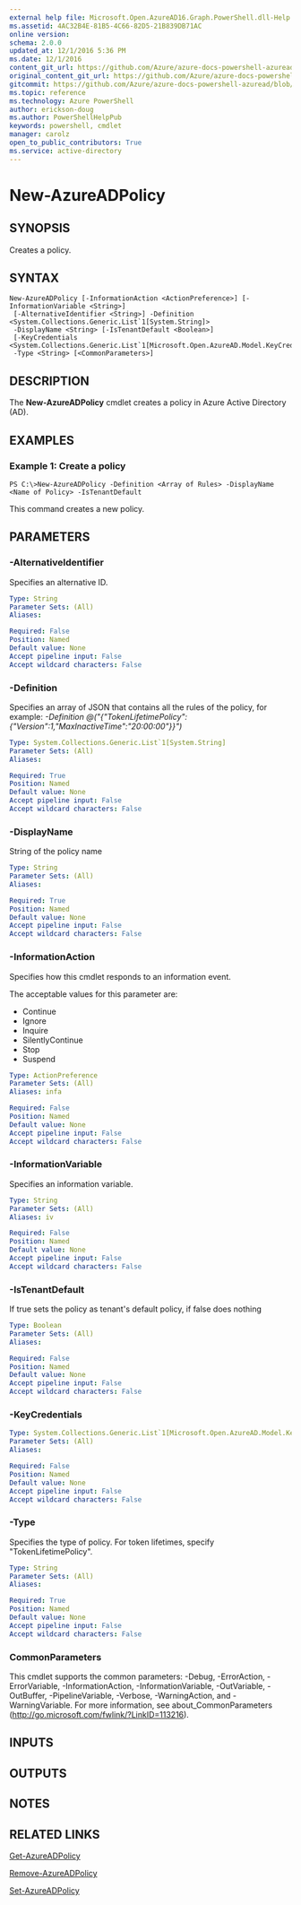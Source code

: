 ```yaml
---
external help file: Microsoft.Open.AzureAD16.Graph.PowerShell.dll-Help.xml
ms.assetid: 4AC32B4E-81B5-4C66-82D5-21B839DB71AC
online version: 
schema: 2.0.0
updated_at: 12/1/2016 5:36 PM
ms.date: 12/1/2016
content_git_url: https://github.com/Azure/azure-docs-powershell-azuread/blob/master/Azure%20AD%20Cmdlets/AzureAD/v2/New-AzureADPolicy.md
original_content_git_url: https://github.com/Azure/azure-docs-powershell-azuread/blob/master/Azure%20AD%20Cmdlets/AzureAD/v2/New-AzureADPolicy.md
gitcommit: https://github.com/Azure/azure-docs-powershell-azuread/blob/8f658f99458e2c236d5f4be363030b6f24cacc4c/Azure%20AD%20Cmdlets/AzureAD/v2/New-AzureADPolicy.md
ms.topic: reference
ms.technology: Azure PowerShell
author: erickson-doug
ms.author: PowerShellHelpPub
keywords: powershell, cmdlet
manager: carolz
open_to_public_contributors: True
ms.service: active-directory
---
```


# New-AzureADPolicy

## SYNOPSIS
Creates a policy.

## SYNTAX

```
New-AzureADPolicy [-InformationAction <ActionPreference>] [-InformationVariable <String>]
 [-AlternativeIdentifier <String>] -Definition <System.Collections.Generic.List`1[System.String]>
 -DisplayName <String> [-IsTenantDefault <Boolean>]
 [-KeyCredentials <System.Collections.Generic.List`1[Microsoft.Open.AzureAD.Model.KeyCredential]>]
 -Type <String> [<CommonParameters>]
```

## DESCRIPTION
The **New-AzureADPolicy** cmdlet creates a policy in Azure Active Directory (AD).

## EXAMPLES

### Example 1: Create a policy
```
PS C:\>New-AzureADPolicy -Definition <Array of Rules> -DisplayName <Name of Policy> -IsTenantDefault
```

This command creates a new policy.

## PARAMETERS

### -AlternativeIdentifier
Specifies an alternative ID.

```yaml
Type: String
Parameter Sets: (All)
Aliases: 

Required: False
Position: Named
Default value: None
Accept pipeline input: False
Accept wildcard characters: False
```

### -Definition
Specifies an array of JSON that contains all the rules of the policy, for example:
*-Definition @("{"TokenLifetimePolicy":{"Version":1,"MaxInactiveTime":"20:00:00"}}")*

```yaml
Type: System.Collections.Generic.List`1[System.String]
Parameter Sets: (All)
Aliases: 

Required: True
Position: Named
Default value: None
Accept pipeline input: False
Accept wildcard characters: False
```

### -DisplayName
String of the policy name

```yaml
Type: String
Parameter Sets: (All)
Aliases: 

Required: True
Position: Named
Default value: None
Accept pipeline input: False
Accept wildcard characters: False
```

### -InformationAction
Specifies how this cmdlet responds to an information event.

The acceptable values for this parameter are:

- Continue
- Ignore
- Inquire
- SilentlyContinue
- Stop
- Suspend

```yaml
Type: ActionPreference
Parameter Sets: (All)
Aliases: infa

Required: False
Position: Named
Default value: None
Accept pipeline input: False
Accept wildcard characters: False
```

### -InformationVariable
Specifies an information variable.

```yaml
Type: String
Parameter Sets: (All)
Aliases: iv

Required: False
Position: Named
Default value: None
Accept pipeline input: False
Accept wildcard characters: False
```

### -IsTenantDefault
If true sets the policy as tenant's default policy, if false does nothing

```yaml
Type: Boolean
Parameter Sets: (All)
Aliases: 

Required: False
Position: Named
Default value: None
Accept pipeline input: False
Accept wildcard characters: False
```

### -KeyCredentials
```yaml
Type: System.Collections.Generic.List`1[Microsoft.Open.AzureAD.Model.KeyCredential]
Parameter Sets: (All)
Aliases: 

Required: False
Position: Named
Default value: None
Accept pipeline input: False
Accept wildcard characters: False
```

### -Type
Specifies the type of policy. For token lifetimes, specify "TokenLifetimePolicy".

```yaml
Type: String
Parameter Sets: (All)
Aliases: 

Required: True
Position: Named
Default value: None
Accept pipeline input: False
Accept wildcard characters: False
```

### CommonParameters
This cmdlet supports the common parameters: -Debug, -ErrorAction, -ErrorVariable, -InformationAction, -InformationVariable, -OutVariable, -OutBuffer, -PipelineVariable, -Verbose, -WarningAction, and -WarningVariable. For more information, see about_CommonParameters (http://go.microsoft.com/fwlink/?LinkID=113216).

## INPUTS

## OUTPUTS

## NOTES

## RELATED LINKS

[Get-AzureADPolicy](xref:AzureAD/v2/Get-AzureADPolicy.md)

[Remove-AzureADPolicy](xref:AzureAD/v2/Remove-AzureADPolicy.md)

[Set-AzureADPolicy](xref:AzureAD/v2/Set-AzureADPolicy.md)
